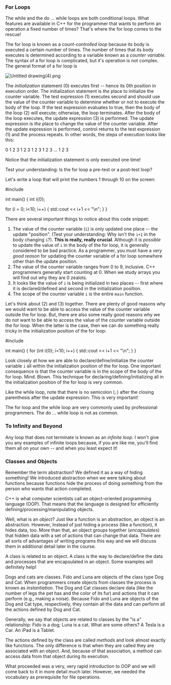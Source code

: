 
### For Loops

The while and the do ... while loops are both conditional loops. What features are available in C++ for the programmer that wants to perform an operation a fixed number of times? That's where the for loop comes to the rescue!

The for loop is known as a _count-controlled loop_ because its body is executed a certain number of times. The number of times that its body executes is determined according to a variable known as a _counter variable_. The syntax of a for loop is complicated, but it's operation is not complex. The general format of a for loop is

![Untitled drawing(4).png](https://uc.instructure.com/courses/1533374/files/155681385/preview)

The _initialization_ statement (0) executes first -- hence its 0th position in execution order. The initialization statement is _the_ place to initialize the counter variable. The test expression (1) executes second and should use the value of the counter variable to determine whether or not to execute the body of the loop. If the test expression evaluates to true, then the body of the loop (2) will execute; otherwise, the loop terminates. After the body of the loop executes, the update expression (3) is performed. The update expression is _the_ place to change the value of the counter variable. After the update expression is performed, control returns to the test expression (1) and the process repeats. In other words, the steps of execution looks like this:

0 1 2 3 1 2 3 1 2 3 1 2 3 ... 1 2 3

Notice that the initialization statement is only executed one time!

Test your understanding: Is the for loop a pre-test or a post-test loop?

Let's write a loop that will print the numbers 1 through 10 on the screen:

#include <iostream>

int main() {
  int i{0};

  for (i = 0; i<10; i++) {
    std::cout << i+1 << "\\n";
  }
}

There are several important things to notice about this code snippet:

1.  The value of the counter variable (`i`) is only updated one place -- the update "position". (Test your understanding: Why isn't the `i+1` in the body changing `i`?). **This is really, really crucial**. Although it is _possible_ to update the value of `i` in the body of the for loop, it is generally considered to be bad practice. As a programmer, you must have a _very good reason_ for updating the counter variable of a for loop somewhere other than the update position.
2.  The value of the counter variable ranges from 0 to 9, inclusive. C++ programmers generally start counting at 0. When we study arrays you will find out why they are 0 zealots.
3.  It looks like the value of `i` is being initialized in two places -- first where it is declared/defined and second in the initialization position.
4.  The scope of the counter variable `i` is the entire `main` function.

Let's think about (2) and (3) together. There are plenty of good reasons why we would want to be able to access the value of the counter variable outside the for loop. But, there are also some really good reasons why we do _not_ want to be able to access the value of the counter variable outside the for loop. When the latter is the case, then we can do something really tricky in the initialization position of the for loop:

#include <iostream>

int main() {
  for (int i{0}; i<10; i++) {
    std::cout << i+1 << "\\n";
  }
}

Look closely at how we are able to declare/define/initialize the counter variable `i` all within the initialization position of the for loop. One important consequence is that the counter variable is in the scope of the body of the for loop. Mind. Blown. This technique for declaring/defining/initializing all in the initialization position of the for loop is very common.

Like the while loop, note that there is no semicolon (`;`) after the closing parenthesis after the update expression. This is very important!

The for loop and the while loop are very commonly used by professional programmers. The do ... while loop is not as common.

### To Infinity and Beyond

Any loop that does not terminate is known as an _infinite loop_. I won't give you any examples of infinite loops because, if you are like me, you'll find them all on your own -- and when you least expect it!

### Classes and Objects

Remember the term abstraction? We defined it as a way of hiding something! We introduced abstraction when we were talking about functions because functions hide the process of doing something from the person who wants that action completed.

C++ is what computer scientists call an object-oriented programming language (OOP). That means that the language is designed for efficiently defining/processing/manipulating objects. 

Well, what is an _object_? Just like a function is an abstraction, an object is an abstraction. However, Instead of just hiding a process (like a function), it hides data, too. More than that, an object groups together (_encapsulates_) that hidden data with a set of actions that can change that data. There are all sorts of advantages of writing programs this way and we will discuss them in additional detail later in the course.

A class is related to an object. A class is the way to declare/define the data and processes that are encapsulated in an object. Some examples will definitely help!

Dogs and cats are classes. Fido and Luna are objects of the class type Dog and Cat. When programmers create objects from classes the process is known as _instantiation_. The Dog and Cat classes declare data (like the number of legs the pet has and the color of its fur) and actions that it can perform (e.g., making a noise). Because Fido and Luna are objects of the Dog and Cat type, respectively, they contain all the data and can perform all the actions defined by Dog and Cat. 

Generally, we say that objects are related to classes by the "is a" relationship: Fido is a dog; Luna is a cat. What are some others? A Tesla is a Car. An iPad is a Tablet.

The actions defined by the class are called _methods_ and look almost exactly like functions. The only difference is that when they are called they are associated with an object. And, because of that association, a method can access data from that object during its execution.

What proceeded was a very, very rapid introduction to OOP and we will come back to it in more detail much later. However, we needed the vocabulary as prerequisite for file operations.